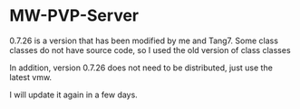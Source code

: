 # MW-PVP-Server

0.7.26 is a version that has been modified by me and Tang7. Some class classes do not have source code, so I used the old version of class classes

In addition, version 0.7.26 does not need to be distributed, just use the latest vmw.

I will update it again in a few days.
